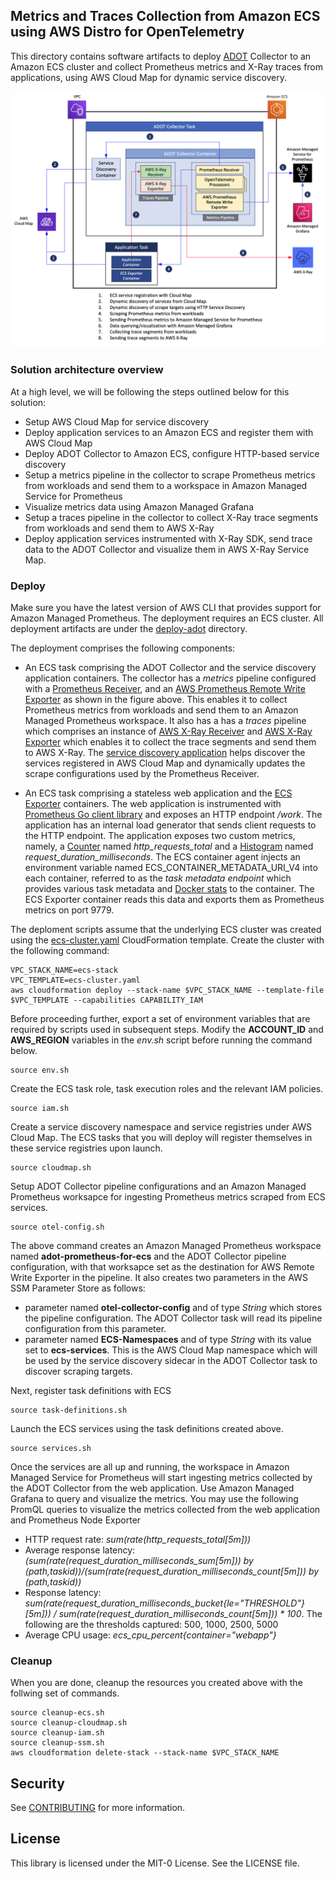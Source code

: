 ## Metrics and Traces Collection from Amazon ECS using AWS Distro for OpenTelemetry

This directory contains software artifacts to deploy [ADOT](https://aws-otel.github.io/docs/introductions) Collector to an Amazon ECS cluster and collect Prometheus metrics and X-Ray traces from applications, using AWS Cloud Map for dynamic service discovery.

<img class="wp-image-1960 size-full" src="../images/Deployment-Architecture-ADOT.png" alt="Deployment architecture"/>

### Solution architecture overview

At a high level, we will be following the steps outlined below for this solution:

<ul>
  <li>
    Setup AWS Cloud Map for service discovery 
  </li>
  <li>
    Deploy application services to an Amazon ECS and register them with AWS Cloud Map
  </li>
  <li>
    Deploy ADOT Collector to Amazon ECS, configure HTTP-based service discovery
  </li>
  <li>
    Setup a metrics pipeline in the collector to scrape Prometheus metrics from workloads and send them to a workspace in Amazon Managed Service for Prometheus
  </li>
  <li>
    Visualize metrics data using Amazon Managed Grafana
  </li>  
  <li>
    Setup a traces pipeline in the collector to collect X-Ray trace segments from workloads and send them to AWS X-Ray
  </li>
  <li>
    Deploy application services instrumented with X-Ray SDK, send trace data to the ADOT Collector and visualize them in AWS X-Ray Service Map.
  </li>
</ul>

### Deploy

Make sure you have the latest version of AWS CLI that provides support for Amazon Managed Prometheus. The deployment requires an ECS cluster. All deployment artifacts are under the [deploy-adot](https://github.com/aws-samples/prometheus-for-ecs/tree/main/deploy-adot) directory. 

The deployment comprises the following components:
- An ECS task comprising the ADOT Collector and the service discovery application containers. The collector has a *metrics* pipeline configured with a [Prometheus Receiver](https://github.com/open-telemetry/opentelemetry-collector-contrib/tree/main/receiver/prometheusreceiver), and an [AWS Prometheus Remote Write Exporter](https://github.com/open-telemetry/opentelemetry-collector-contrib/tree/main/exporter/awsprometheusremotewriteexporter) as shown in the figure above. This enables it to collect Prometheus metrics from workloads and send them to an Amazon Managed Prometheus workspace. It also has a has a *traces* pipeline which comprises an instance of [AWS X-Ray Receiver](https://github.com/open-telemetry/opentelemetry-collector-contrib/tree/main/receiver/awsxrayreceiver) and [AWS X-Ray Exporter](https://github.com/open-telemetry/opentelemetry-collector-contrib/tree/main/exporter/awsxrayexporter) which enables it to collect the trace segments and send them to AWS X-Ray. The [service discovery application](https://github.com/aws-samples/prometheus-for-ecs/tree/main/cmd) helps discover the services registered in AWS Cloud Map and dynamically updates the scrape configurations used by the Prometheus Receiver.

- An ECS task comprising a stateless web application and the [ECS Exporter](https://github.com/prometheus-community/ecs_exporter) containers. The web application is instrumented with [Prometheus Go client library](https://github.com/prometheus/client_golang) and exposes an HTTP endpoint */work*. The application has an internal load generator that sends client requests to the HTTP endpoint. The application exposes two custom metrics, namely, a [Counter](https://prometheus.io/docs/concepts/metric_types/#counter) named *http_requests_total* and a [Histogram](https://prometheus.io/docs/concepts/metric_types/#histogram) named *request_duration_milliseconds*. The ECS container agent injects an environment variable named ECS_CONTAINER_METADATA_URI_V4 into each container, referred to as the *task metadata endpoint* which provides various task metadata and [Docker stats](https://docs.docker.com/engine/api/v1.30/#operation/ContainerStats) to the container. The ECS Exporter container reads this data and exports them as Prometheus metrics on port 9779. 

The deploment scripts assume that the underlying ECS cluster was created using the [ecs-cluster.yaml](https://github.com/aws-samples/prometheus-for-ecs/blob/main/deploy-adot/ecs-cluster.yaml) CloudFormation template. 
Create the cluster with the following command:
``` 
VPC_STACK_NAME=ecs-stack 
VPC_TEMPLATE=ecs-cluster.yaml
aws cloudformation deploy --stack-name $VPC_STACK_NAME --template-file $VPC_TEMPLATE --capabilities CAPABILITY_IAM 
```
    
Before proceeding further, export a set of environment variables that are required by scripts used in subsequent steps. Modify the **ACCOUNT_ID** and **AWS_REGION** variables in the *env.sh* script before running the command below.
```
source env.sh
```

Create the ECS task role, task execution roles and the relevant IAM policies.
```
source iam.sh
```

Create a service discovery namespace and service registries under AWS Cloud Map. The ECS tasks that you will deploy will register themselves in these service registries upon launch.
```
source cloudmap.sh
```

Setup ADOT Collector pipeline configurations and an Amazon Managed Prometheus worksapce for ingesting Prometheus metrics scraped from ECS services. 
```
source otel-config.sh
```
The above command creates an Amazon Managed Prometheus workspace named **adot-prometheus-for-ecs** and the ADOT Collector pipeline configuration, with that worksapce set as the destination for AWS Remote Write Exporter in the pipeline. It also creates two parameters in the AWS SSM Parameter Store as follows:
- parameter named **otel-collector-config** and of type *String* which stores the pipeline configuration. The ADOT Collector task will read its pipeline configuration from this parameter.
- parameter named **ECS-Namespaces** and of type *String* with its value set to **ecs-services**. This is the AWS Cloud Map namespace which will be used by the service discovery sidecar in the ADOT Collector task to discover scraping targets.

Next, register task definitions with ECS
```
source task-definitions.sh
```

Launch the ECS services using the task definitions created above. 
```
source services.sh
```

Once the services are all up and running, the workspace in Amazon Managed Service for Prometheus will start ingesting metrics collected by the ADOT Collector from the web application. Use Amazon Managed Grafana to query and visualize the metrics. You may use the following PromQL queries to visualize the metrics collected from the web application and Prometheus Node Exporter
- HTTP request rate: *sum(rate(http_requests_total[5m]))*
- Average response latency: *(sum(rate(request_duration_milliseconds_sum[5m])) by (path,taskid))/(sum(rate(request_duration_milliseconds_count[5m])) by (path,taskid))*
- Response latency: *sum(rate(request_duration_milliseconds_bucket{le="THRESHOLD"}[5m])) / sum(rate(request_duration_milliseconds_count[5m])) * 100*. The following are the thresholds captured: 500, 1000, 2500, 5000
- Average CPU usage:  *ecs_cpu_percent{container="webapp"}*

### Cleanup

When you are done, cleanup the resources you created above with the follwing set of commands.
```
source cleanup-ecs.sh
source cleanup-cloudmap.sh
source cleanup-iam.sh
source cleanup-ssm.sh
aws cloudformation delete-stack --stack-name $VPC_STACK_NAME
```

## Security

See [CONTRIBUTING](CONTRIBUTING.md#security-issue-notifications) for more information.

## License

This library is licensed under the MIT-0 License. See the LICENSE file.

